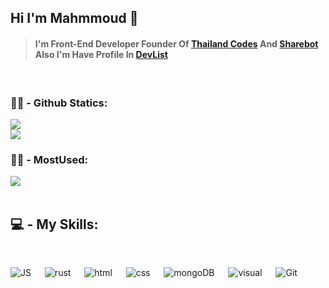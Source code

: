 ## **Hi I'm Mahmmoud** 👋

> #### I'm Front-End Developer Founder Of [Thailand Codes](https://site.thailandcodes.cf) And [Sharebot](https://discord.gg/T3TJgsnVPn) Also I'm Have Profile In [DevList](https://devlist.me/OnlyMahmoud)
<br>
<h3>👨‍🔧 - Github Statics:</h3>
<p align="left">
<img src="https://github-readme-stats.vercel.app/api?username=OnlyMahmoud&show_icons=true&theme=radical"/>
<br>
<img src="https://github-readme-streak-stats.herokuapp.com/?user=OnlyMahmoud&theme=radical&)](https://git.io/streak-stats)"/>
</p>
<h3>👨‍🔧 - MostUsed:</h3>
<img src="https://github-readme-stats.vercel.app/api/top-langs/?username=OnlyMahmoud&theme=radical&github-readme-stats"/>
<br>
<br>
<h2>💻 - My Skills:</h2>
<br>
<p align="left">
</div>
    <img alt="JS" src="https://img.shields.io/badge/Javascript-f7e018?style=for-the-badge&logo=javascript&logoColor=white"/>
    &emsp;
    <img alt="rust" src="https://img.shields.io/badge/Rust-696b70?style=for-the-badge&logo=rust&logoColor=000000"/>
    &emsp;
    <img alt="html" src="https://img.shields.io/badge/Html5-E54C21?style=for-the-badge&logo=html5&logoColor=white"/>
    &emsp;
    <img alt="css" src="https://img.shields.io/badge/Css3-214CE5?style=for-the-badge&logo=css3&logoColor=white"/>
    &emsp;
    <img alt="mongoDB" src ="https://img.shields.io/badge/Mongodb-07AC4F?style=for-the-badge&logo=mongodb&logoColor=white"/>
    &emsp;
    <img alt="visual" src="https://img.shields.io/badge/Visual_Studio_Code-3d3d3d?style=for-the-badge&logo=visual%20studio%20code&logoColor=0078D4"/>
    &emsp;
    <img alt="Git" src="https://img.shields.io/badge/Git-f34f29?style=for-the-badge&logo=Git&logoColor=white"/>
    
</div>
